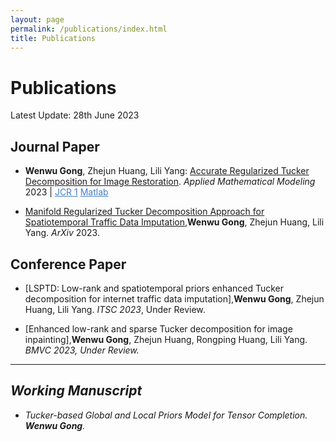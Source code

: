 ```yaml
---
layout: page
permalink: /publications/index.html
title: Publications
---
```


# Publications

Latest Update: 28th June 2023&nbsp; 

## Journal Paper

- **Wenwu Gong**, Zhejun Huang, Lili Yang: [Accurate Regularized Tucker Decomposition for Image Restoration](https://GongWenwuu.github.io/mypaper/ARTD.pdf).
		<em>Applied Mathematical Modeling</em> 2023 | <a style="color: #447ec9" href="https://www.sciencedirect.com/journal/applied-mathematical-modelling">JCR 1</a>
		<a style="color: #447ec9" href="https://github.com/GongWenwuu/ARD">Matlab</a>

- [Manifold Regularized Tucker Decomposition Approach for Spatiotemporal Traffic Data Imputation](https://GongWenwuu.github.io/mypaper/T-ITS_2023.pdf),**Wenwu Gong**, Zhejun Huang, Lili Yang. <em>ArXiv</em> 2023. 

## Conference Paper

- [LSPTD: Low-rank and spatiotemporal priors enhanced Tucker decomposition for internet traffic data imputation],**Wenwu Gong**, Zhejun Huang, Lili Yang. <em>ITSC 2023</em>, Under Review.

- [Enhanced low-rank and sparse Tucker decomposition for image inpainting],**Wenwu Gong**, Zhejun Huang, Rongping Huang, Lili Yang. <em>BMVC 2023<em>, Under Review.

---

## Working Manuscript

- Tucker-based Global and Local Priors Model for Tensor Completion. **Wenwu Gong**.

<br>
